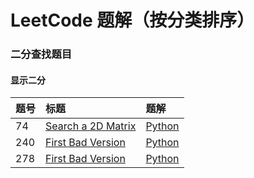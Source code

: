 # LeetCode 题解（按分类排序）


### 二分查找题目

#### 显示二分

| 题号 | 标题 | 题解 |
| :------ | :------ | :------ |
| 74 | [ Search a 2D Matrix](https://leetcode.cn/problems/search-a-2d-matrix/) | [Python](https://github.com/ZhiyaoWen999/LC/blob/master/BinarySearch/74.py) |
| 240 | [First Bad Version](https://leetcode.cn/problems/search-a-2d-matrix-ii/) | [Python](https://github.com/ZhiyaoWen999/LC/blob/master/BinarySearch/240.py) |
| 278 | [First Bad Version](https://leetcode.cn/problems/first-bad-version/) | [Python](https://github.com/ZhiyaoWen999/LC/blob/master/BinarySearch/278.py) |
